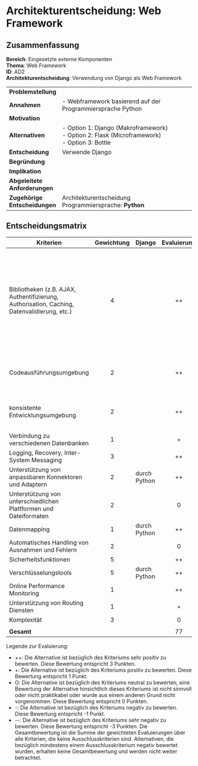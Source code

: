 # Architekturentscheidung: Web Framework

## Zusammenfassung
**Bereich**: Eingesetzte externe Komponenten <br>
**Thema**: Web Framework <br>
**ID**: AD2 <br>
**Architekturentscheidung**: Verwendung von Django als Web Framework

|                                    |                                                                                                     |
|------------------------------------|-----------------------------------------------------------------------------------------------------|
| **Problemstellung**                |                                                                                                     |
| **Annahmen**                       | - Webframework basierend auf der Programmiersprache Python <br>                                     |
| **Motivation**                     |                                                                                                     |
| **Alternativen**                   | - Option 1: Django (Makroframework) <br> - Option 2: Flask (Microframework) <br> - Option 3: Bottle |
| **Entscheidung**                   | Verwende Django                                                                                     |
| **Begründung**                     |                                                                                                     |
| **Implikation**                    |                                                                                                     |
| **Abgeleitete <br> Anforderungen** |                                                                                                     |
| **Zugehörige <br> Entscheidungen** | Architekturentscheidung Programmiersprache: **Python**                                              |

## Entscheidungsmatrix
| Kriterien                                                                                   | Gewichtung | Django       | Evaluierung | Flask                                                                                                                                                                                                                                                                                 | Evaluierung | Bottle       | Evaluierung |
|---------------------------------------------------------------------------------------------|:----------:|--------------|:-----------:|---------------------------------------------------------------------------------------------------------------------------------------------------------------------------------------------------------------------------------------------------------------------------------------|:-----------:|--------------|:-----------:|
| Bibliotheken (z.B. AJAX, Authentifizierung, Authorisation, Caching, Datenvalidierung, etc.) |     4      |              |     ++      | zahlreiche gängige Funktionen wie Authentifizierung, Session- und Cookies-Handling, Datenbankanbindung oder Caching sind über vorhandene Python-Libraries integrierbar – Entwickler haben die freie Wahl, welche Bibliotheken und Tools sie für ihre Webanwendungen einsetzen möchten |     ++      |              |      0      |
| Codeausführungsumgebung                                                                     |     2      |              |     ++      | Unterstützung unabhängiger virtueller Entwicklungsumgebungen über das venv-Modul von Python                                                                                                                                                                                           |     ++      |              |      +      |
| konsistente Entwicklungsumgebung                                                            |     2      |              |     ++      | Unterstützung unabhängiger virtueller Entwicklungsumgebungen über das venv-Modul von Python                                                                                                                                                                                           |     ++      |              |      0      |
| Verbindung zu verschiedenen Datenbanken                                                     |     1      |              |      +      |                                                                                                                                                                                                                                                                                       |      +      |              |      +      |
| Logging, Recovery, Inter-System Messaging                                                   |     3      |              |     ++      |                                                                                                                                                                                                                                                                                       |      +      |              |      0      |
| Unterstützung von anpassbaren Konnektoren und Adaptern                                      |     2      | durch Python |     ++      | durch Python                                                                                                                                                                                                                                                                          |     ++      | durch Python |     ++      |
| Unterstützung von unterschiedlichen Plattformen und Dateiformaten                           |     2      |              |      0      | Kompatibilität des Frameworks mit zahlreichen PaaS-Diensten in der Cloud                                                                                                                                                                                                              |      +      |              |      0      |
| Datenmapping                                                                                |     1      | durch Python |     ++      | durch Python                                                                                                                                                                                                                                                                          |     ++      | durch Python |     ++      |
| Automatisches Handling von Ausnahmen und Fehlern                                            |     2      |              |      0      |                                                                                                                                                                                                                                                                                       |      0      |              |      0      |
| Sicherheitsfunktionen                                                                       |     5      |              |     ++      |                                                                                                                                                                                                                                                                                       |      +      |              |      0      |
| Verschlüsselungstools                                                                       |     5      | durch Python |     ++      | durch Python                                                                                                                                                                                                                                                                          |     ++      | durch Python |     ++      |
| Online Performance Monitoring                                                               |     1      |              |     ++      |                                                                                                                                                                                                                                                                                       |     ++      |              |      +      |
| Unterstützung von Routing Diensten                                                          |     1      |              |      +      |                                                                                                                                                                                                                                                                                       |     ++      |              |      +      |
| Komplexität                                                                                 |     3      |              |      0      |                                                                                                                                                                                                                                                                                       |     ++      |              |      +      |
|                                                                                             |            |              |             |                                                                                                                                                                                                                                                                                       |             |              |             |
| **Gesamt**                                                                                  |            |              |     77      |                                                                                                                                                                                                                                                                                       |     72      |              |     32      |

Legende zur Evaluierung:
 - ++: Die Alternative ist bezüglich des Kriteriums sehr positiv zu bewerten. Diese Bewertung entspricht 3 Punkten.
 - +: Die Alternative ist bezüglich des Kriteriums positiv zu bewerten. Diese Bewertung entspricht 1 Punkt.
 - O: Die Alternative ist bezüglich des Kriteriums neutral zu bewerten, eine Bewertung der Alternative hinsichtlich dieses Kriteriums ist nicht sinnvoll oder nicht praktikabel oder wurde aus einem anderen Grund nicht vorgenommen. Diese Bewertung entspricht 0 Punkten.
 - \-: Die Alternative ist bezüglich des Kriteriums negativ zu bewerten. Diese Bewertung entspricht -1 Punkt.
 - \-\-: Die Alternative ist bezüglich des Kriteriums sehr negativ zu bewerten. Diese Bewertung entspricht -3 Punkten.
Die Gesamtbewertung ist die Summe der gewichteten Evaluierungen über alle Kriterien, die keine Ausschlusskriterien sind. Alternativen, die bezüglich mindestens einem Ausschlusskriterium negativ bewertet wurden, erhalten keine Gesamtbewertung und werden nicht weiter betrachtet.
